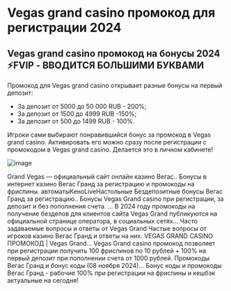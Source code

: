 # Vegas grand casino промокод для регистрации 2024


## Vegas grand casino промокод на бонусы 2024 ⚡️FVIP - ВВОДИТСЯ БОЛЬШИМИ БУКВАМИ 

Промокод для Vegas grand casino открывает разные бонусы на первый депозит:
- За депозит от 5000 до 50 000 RUB  - 200%;
- За депозит от 1500 до 4999 RUB -150%;
- За депозит от 500 до 1499 RUB  - 100%.

  
Игроки сами выбирают понравившийся бонус за промокод в Vegas grand casino. Активировать его можно сразу после регистрации с промокодом в Vegas grand casino. Делается это в личном кабинете!

![image](https://github.com/user-attachments/assets/ceabc709-b4c4-47f2-885c-d20957b9faa1)


Grand Vegas — официальный сайт онлайн казино Вегас.. Бонусы в интернет казино Вегас Гранд за регистрацию и промокоды на фриспины. автоматыКеноLiveНастольные
Бездепозитные бонусы Вегас Гранд за регистрацию..
Бонусы Vegas Grand casino при регистрации, за депозит и без пополнения счета. ... В 2024 году промокоды на получение бездепов для клиентов сайта Vegas Grand публикуются на официальной странице оператора, в социальных сетях... Часто задаваемые вопросы и ответы от Vegas Grand
Частые вопросы от игроков казино Вегас Гранд и ответы на них.
VEGAS GRAND CASINO ПРОМОКОД | Vegas Grand...
Vegas Grand casino промокод позволяет при регистрации получить 100 фриспинов по 10 рублей + 100% на первый депозит при пополнении счета от 1000 рублей.
Промокоды Вегас Гранд и бонус коды (08 ноября 2024)... Бонус коды и промокоды Вегас Гранд - рабочие 100% при регистрации на фриспины и кешбэк актуальные на сегодня!
